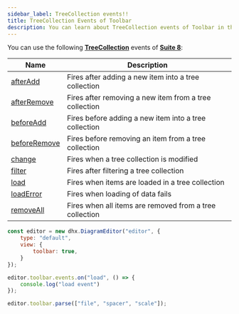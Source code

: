 ```yaml
---
sidebar_label: TreeCollection events!!
title: TreeCollection Events of Toolbar
description: You can learn about TreeCollection events of Toolbar in the documentation of the DHTMLX JavaScript Diagram library. Browse developer guides and API reference, try out code examples and live demos, and download a free 30-day evaluation version of DHTMLX Diagram.
---
```


You can use the following [**TreeCollection**](https://docs.dhtmlx.com/suite/category/treecollection-events/) events of [**Suite 8**](https://docs.dhtmlx.com/suite/):

| Name                                                                                                 | Description                                           |
| ---------------------------------------------------------------------------------------------------- | ----------------------------------------------------- |
| [afterAdd](https://docs.dhtmlx.com/suite/tree_collection/api/treecollection_afteradd_event/)       | Fires after adding a new item into a tree collection  |
| [afterRemove](https://docs.dhtmlx.com/suite/tree_collection/api/treecollection_afterremove_event/) | Fires after removing a new item from a tree collection|
| [beforeAdd](https://docs.dhtmlx.com/suite/tree_collection/api/treecollection_beforeadd_event/)     | Fires before adding a new item into a tree collection |
| [beforeRemove](https://docs.dhtmlx.com/suite/tree_collection/api/treecollection_beforeremove_event/) | Fires before removing an item from a tree collection|
| [change](https://docs.dhtmlx.com/suite/tree_collection/api/treecollection_change_event/)           | Fires when a tree collection is modified              |
| [filter](https://docs.dhtmlx.com/suite/tree_collection/api/treecollection_filter_event/)           | Fires after filtering a tree collection               |
| [load](https://docs.dhtmlx.com/suite/tree_collection/api/treecollection_load_event/)               | Fires when items are loaded in a tree collection      |
| [loadError](https://docs.dhtmlx.com/suite/tree_collection/api/treecollection_loaderror_event/)     | Fires when loading of data fails                      |
| [removeAll](https://docs.dhtmlx.com/suite/tree_collection/api/treecollection_removeall_event/)     | Fires when all items are removed from a tree collection|

~~~js
const editor = new dhx.DiagramEditor("editor", {
    type: "default",
    view: {
        toolbar: true,
    }
});

editor.toolbar.events.on("load", () => {
    console.log("load event")
});

editor.toolbar.parse(["file", "spacer", "scale"]);
~~~
